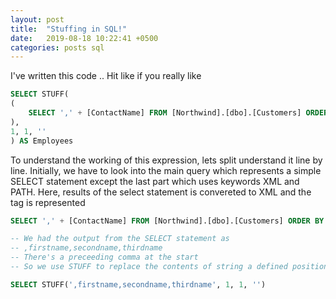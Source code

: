 ```yaml
---
layout: post
title:  "Stuffing in SQL!"
date:   2019-08-18 10:22:41 +0500
categories: posts sql
---
```

I've written this code .. Hit like if you really like

```sql
SELECT STUFF(
(
	SELECT ',' + [ContactName] FROM [Northwind].[dbo].[Customers] ORDER BY [CustomerID] FOR XML PATH('')
),
1, 1, ''
) AS Employees
```

To understand the working of this expression, lets split understand it line by line. Initially, we have to look into the main query which represents a simple SELECT statement except the last part which uses keywords XML and PATH. Here, results of the select statement is convereted to XML and the tag is represented

```sql
SELECT ',' + [ContactName] FROM [Northwind].[dbo].[Customers] ORDER BY [CustomerID] FOR XML PATH('Name')
```

```sql
-- We had the output from the SELECT statement as
-- ,firstname,secondname,thirdname
-- There's a preceeding comma at the start
-- So we use STUFF to replace the contents of string a defined position

SELECT STUFF(',firstname,secondname,thirdname', 1, 1, '')
```

[jekyll-docs]: https://jekyllrb.com/docs/home
[jekyll-gh]:   https://github.com/jekyll/jekyll
[jekyll-talk]: https://talk.jekyllrb.com/
